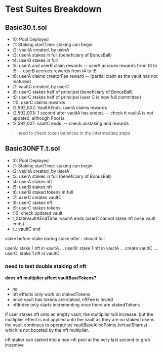 # Test Suites Breakdown

## Basic30.t.sol

- t0: Pool Deployed
- t1: Staking startTime: staking can begin
- t2: vaultA created, by userA
- t3: userA stakes in full (beneficiary of BonusBall)
- t4: userB stakes in full
- t5: userA and userB claim rewards
-- userA accrues rewards from t3 to t5
-- userB accrues rewards from t4 to t5
- t6: userA claims creatorFee reward 
-- (partial claim as the vault has not matured)
- t7: vaultC created, by userC
- t8: userC stakes half of principal (beneficiary of BonusBall)
- t9: userC stakes half of principal (user C is now full committed)
- t10: userC claims rewards
- t2,592,002: VaultAEnds. userA claims rewards
- t2,592,003: 1 second after vaultA has ended. 
-- check tt vaultA is not updated, although Pool is.
- t2,592,007: vaultC ends. 
-- check unstaking and rewards

> need to check token balances in the intermediate steps

## Basic30NFT.t.sol

- t0: Pool Deployed
- t1: Staking startTime: staking can begin
- t2: vaultA created, by userA
- t3: userA stakes in full (beneficiary of BonusBall)
- t4: userA stakes nft
- t5: userB stakes nft
- t6: userB staked tokens in full
- t7: userC creates vaultC
- t8: userC stakes nft
- t9: userC stakes tokens
- t10: check updated vault
- t_StateVaultAEndTime: vaultA ends (userC cannot stake nft once vault ends)
- t_: vaultC end




stake before
stake during
stake after : should fail

userA: stake 1 nft in vaultA
...
userB: stake 1 nft in vaultA
...
create vaultC
...
userC: stake 1 nft in vaultC

### need to test double staking of nft

#### does nft multiplier affect vaultBaseTokens?

- no
- nft effects only work on stakedTokens
- once vault has tokens are staked, nftFee is levied
- nftIndex only starts incrementing once there are stakedTokens

 if user stakes nft onto an empty vault, the multiplier will increase.
 but the multiplier effect is not applied unto the vault as they are no stakedTokens
 the vault continues to operate w/ vaultBaseAllocPoints (virtualShares) - which is not boosted by the nft multiplier.


 nft staker can staked into a non-nft pool at the very last second to grab incentive